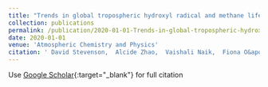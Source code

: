 ```yaml
---
title: "Trends in global tropospheric hydroxyl radical and methane lifetime since 1850 from AerChemMIP"
collection: publications
permalink: /publication/2020-01-01-Trends-in-global-tropospheric-hydroxyl-radical-and-methane-lifetime-since-1850-from-AerChemMIP
date: 2020-01-01
venue: 'Atmospheric Chemistry and Physics'
citation: ' David Stevenson,  Alcide Zhao,  Vaishali Naik,  Fiona O&apos;Connor,  Simone Tilmes,  Guang Zeng,  Lee Murray,  William Collins,  Paul Griffiths,  Sungbo Shim,  many others, &quot;Trends in global tropospheric hydroxyl radical and methane lifetime since 1850 from AerChemMIP.&quot; Atmospheric Chemistry and Physics, 2020.'
---
```

Use [Google Scholar](https://scholar.google.com/scholar?q=Trends+in+global+tropospheric+hydroxyl+radical+and+methane+lifetime+since+1850+from+AerChemMIP){:target="_blank"} for full citation